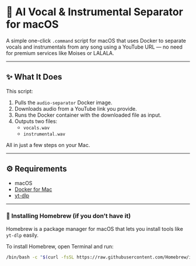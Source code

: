 # 🎵 AI Vocal & Instrumental Separator for macOS

A simple one-click `.command` script for macOS that uses Docker to separate vocals and instrumentals from any song using a YouTube URL — no need for premium services like Moises or LALALA.

---

## ✨ What It Does

This script:

1. Pulls the `audio-separator` Docker image.
2. Downloads audio from a YouTube link you provide.
3. Runs the Docker container with the downloaded file as input.
4. Outputs two files:
   - `vocals.wav`
   - `instrumental.wav`

All in just a few steps on your Mac.

---

## ⚙️ Requirements

- macOS
- [Docker for Mac](https://www.docker.com/products/docker-desktop)
- [yt-dlp](https://github.com/yt-dlp/yt-dlp)

---

### 🧰 Installing Homebrew (if you don’t have it)

Homebrew is a package manager for macOS that lets you install tools like `yt-dlp` easily.

To install Homebrew, open Terminal and run:

```bash
/bin/bash -c "$(curl -fsSL https://raw.githubusercontent.com/Homebrew/install/HEAD/install.sh)"
